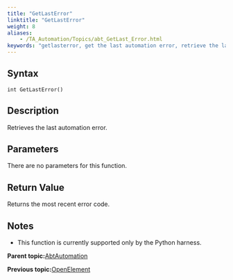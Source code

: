 ```yaml
--- 
title: "GetLastError"
linktitle: "GetLastError"
weight: 8
aliases: 
    - /TA_Automation/Topics/abt_GetLast_Error.html
keywords: "getlasterror, get the last automation error, retrieve the last automation error"
---
```


## Syntax

`int GetLastError()`

## Description

Retrieves the last automation error.

## Parameters

There are no parameters for this function.

## Return Value

Returns the most recent error code.

## Notes

-   This function is currently supported only by the Python harness.

**Parent topic:**[AbtAutomation](/TA_Automation/Topics/abt_AbtAutomation.html)

**Previous topic:**[OpenElement](/TA_Automation/Topics/abt_OpenElement.html)

